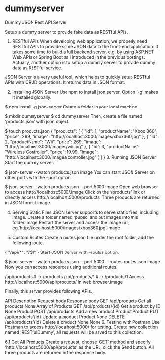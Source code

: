 # dummyserver
Dummy JSON Rest API Server

Setup a dummy server to provide fake data as RESTful APIs.

1. RESTful APIs
When developing web application, we properly need RESTful APIs to provide some JSON data to the front-end application. It takes some time to build a full backend server, e.g. by using ASP.NET Web APIs or Spring Boot as I introduced in the previous postings. Actually, another option is to setup a dummy server to provide dummy data as RESTful service.

JSON Server is a very useful tool, which helps to quickly setup RESTful APIs with CRUD operations. It returns data in JSON format.

2. Installing JSON Server
Use npm to install json server. Option ‘-g’ makes it installed globally.

$ npm install -g json-server
Create a folder in your local machine.

$ mkdir dummyserver
$ cd dummyserver
Then, create a file named ‘products.json’ with json object.

$ touch products.json
{
  "products": [
       {
          "id": 1,
          "productName": "Xbox 360",
          "price": 299,
          "image": "http://localhost:3000/images/xbox360.jpg"
       },
       {
          "id": 2,
          "productName": "Wii",
          "price": 269,
          "image": "http://localhost:3000/images/wii.jpg"
       },
       {
          "id": 3,
          "productName": "Wireless Controller",
          "price": 19.99,
          "image": "http://localhost:3000/images/controller.jpg"
       }
    ]
}
3. Running JSON Server
Start the dummy server.

$ json-server --watch products.json
image
You can start JSON Server on other ports with the –port option.

$ json-server --watch products.json --port 5000
image
Open web browser to access http://localhost:5000/.image
Click on the ‘/products’ link or directly access http://localhost:5000/products. Three products are returned in JSON format.image

4. Serving Static Files
JSON server supports to serve static files, including image. Create a folder named ‘public’ and put images into this folder.image
Restart the server and access the image url, eg.’http://localhost:5000/images/xbox360.jpg’.image

5. Custom Routes
Create a routes.json file under the root folder, add the following route.

{
  "/api/*": "/$1"
}
Start JSON Server with –routes option.

$ json-server --watch products.json --port 5000 --routes routes.json
image
Now you can access resources using additional routes.

/api/products # → /products
/api/products/1  # → /products/1
Access http://localhost:5000/api/products/ in web browser.image

Finally, this server provides following APIs.

API	Description	Request body	Response body
GET /api/products	Get all products	None	Array of Products
GET /api/products/{id}	Get a product by ID	None	Product
POST /api/products	Add a new product	Product	Product
PUT /api/products/{id}	Update a product	Product	None
DELETE /api/products/{id}	Delete a product	None	None
6. Testing with Postman
Use Postman to access http://localhost:5000/ for testing. Create new collection named ‘RESTfulDummy’, all requests will be saved to this collection.

6.1 Get All Products
Create a request, choose ‘GET’ method and specify ‘http://localhost:5000/api/products’ as the URL, click the Send button. All three products are returned in the response body.
